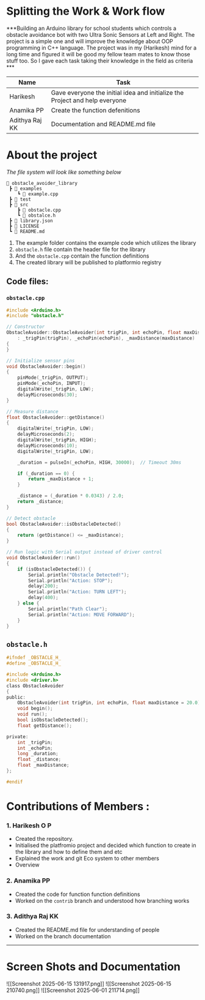 # Splitting the Work & Work flow

***Building an Arduino library for school students which controls a obstacle avoidance bot with two Ultra Sonic Sensors at Left and Right. The project is a simple one and will improve the knowledge about OOP programming in C++ language. The project was in my (Harikesh) mind for a long time and figured it will be good my fellow team mates to know those stuff too. So I gave each task taking their knowledge in the field as criteria ***

| Name           | Task                                                                        |
| -------------- | --------------------------------------------------------------------------- |
| Harikesh       | Gave everyone the initial idea and initialize the Project and help everyone |
| Anamika PP     | Create the function defenitions                                             |
| Adithya Raj KK | Documentation and README.md file                                            |
# About the project
*The file system will look like something below*

```plaintext
📁 obstacle_avoider_library
 ┣ 📁 examples
	┗ 📄 example.cpp
 ┣ 📁 test
 ┣ 📁 src
	┣ 📄 obstacle.cpp
	┗ 📄 obstalce.h
 ┣ 📄 library.json
 ┣ 📄 LICENSE
 ┗ 📄 README.md
```

1. The example folder contains the example code which utilizes the library
2. `obstacle.h` file contain the header file for the library
3. And the `obstacle.cpp` contain the function definitions
4. The created library will be published to platformio registry 
## Code files:
### `obstacle.cpp`

```cpp
#include <Arduino.h>
#include "obstacle.h"

// Constructor
ObstacleAvoider::ObstacleAvoider(int trigPin, int echoPin, float maxDistance)
    : _trigPin(trigPin), _echoPin(echoPin), _maxDistance(maxDistance)
{
}

// Initialize sensor pins
void ObstacleAvoider::begin()
{
    pinMode(_trigPin, OUTPUT);
    pinMode(_echoPin, INPUT);
    digitalWrite(_trigPin, LOW);
    delayMicroseconds(30);
}

// Measure distance
float ObstacleAvoider::getDistance()
{
    digitalWrite(_trigPin, LOW);
    delayMicroseconds(2);
    digitalWrite(_trigPin, HIGH);
    delayMicroseconds(10);
    digitalWrite(_trigPin, LOW);

    _duration = pulseIn(_echoPin, HIGH, 30000);  // Timeout 30ms

    if (_duration == 0) {
        return _maxDistance + 1;
    }

    _distance = (_duration * 0.0343) / 2.0;
    return _distance;
}

// Detect obstacle
bool ObstacleAvoider::isObstacleDetected()
{
    return (getDistance() <= _maxDistance);
}

// Run logic with Serial output instead of driver control
void ObstacleAvoider::run()
{
    if (isObstacleDetected()) {
        Serial.println("Obstacle Detected!");
        Serial.println("Action: STOP");
        delay(200);
        Serial.println("Action: TURN LEFT");
        delay(400);
    } else {
        Serial.println("Path Clear");
        Serial.println("Action: MOVE FORWARD");
    }
}
```

## `obstacle.h`

```c
#ifndef _OBSTACLE_H_
#define _OBSTACLE_H_

#include <Arduino.h>
#include <driver.h>
class ObstacleAvoider
{
public:
    ObstacleAvoider(int trigPin, int echoPin, float maxDistance = 20.0);
    void begin();
    void run();
    bool isObstacleDetected();
    float getDistance();

private:
    int _trigPin;
    int _echoPin;
    long _duration;
    float _distance;
    float _maxDistance;
};

#endif
```

# Contributions of Members :

### 1. Harikesh O P
- Created the repository.
- Initialised the platfromio project and decided which function to create in the library and how to define them and etc
- Explained the work and git Eco system to other members
- Overview
### 2. Anamika PP
- Created the code for function function definitions 
- Worked on the `contrib` branch and understood how branching works
### 3. Adithya Raj KK
- Created the README.md file for understanding of people
- Worked on the branch documentation
---
# Screen Shots and Documentation

![[Screenshot 2025-06-15 131917.png]]
![[Screenshot 2025-06-15 210740.png]]
![[Screenshot 2025-06-01 211714.png]]